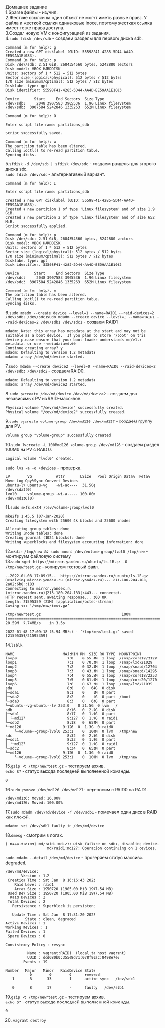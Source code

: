 Домашнее задание  
1.Sparse файлы - изучил.  
2.Жесткие ссылки на один объект не могут иметь разные права.  У файла и жесткой ссылки одинаковые inode, поэтому жесткая ссылка имеет те же права доступа.  
3.Создал новую VM с конфигурацией из задания.  
4.`sudo fdisk /dev/sdb` - создаем разделы для первого диска sdb.  

	Command (m for help): g  
	Created a new GPT disklabel (GUID: 55598F41-4285-5D44-AA4D-EE59AA1E1083).  
	Command (m for help): p  
	Disk /dev/sdb: 2.51 GiB, 2684354560 bytes, 5242880 sectors  
	Disk model: VBOX HARDDISK   
	Units: sectors of 1 * 512 = 512 bytes  
	Sector size (logical/physical): 512 bytes / 512 bytes  
	I/O size (minimum/optimal): 512 bytes / 512 bytes  
	Disklabel type: gpt  
	Disk identifier: 55598F41-4285-5D44-AA4D-EE59AA1E1083  

	Device       Start     End Sectors  Size Type  
	/dev/sdb1     2048 3907583 3905536  1.9G Linux filesystem  
	/dev/sdb2  3907584 5242846 1335263  652M Linux filesystem  
	
	Command (m for help): O       

	Enter script file name: partitions_sdb                   

	Script successfully saved.

	Command (m for help): w
	The partition table has been altered.
	Calling ioctl() to re-read partition table.
	Syncing disks.

5.`sfdisk -d /dev/sdb | sfdisk /dev/sdc` - создаем разделы для второго диска sdc.  
  `sudo fdisk /dev/sdс` - альтернативный вариант.
  	
	Command (m for help): I   

	Enter script file name: partitions_sdb  

	Created a new GPT disklabel (GUID: 55598F41-4285-5D44-AA4D-EE59AA1E1083).  
	Created a new partition 1 of type 'Linux filesystem' and of size 1.9 GiB.  
	Created a new partition 2 of type 'Linux filesystem' and of size 652 MiB.  
	Script successfully applied.  

	Command (m for help): p  
	Disk /dev/sdc: 2.51 GiB, 2684354560 bytes, 5242880 sectors  
	Disk model: VBOX HARDDISK   
	Units: sectors of 1 * 512 = 512 bytes  
	Sector size (logical/physical): 512 bytes / 512 bytes  
	I/O size (minimum/optimal): 512 bytes / 512 bytes  
	Disklabel type: gpt  
	Disk identifier: 55598F41-4285-5D44-AA4D-EE59AA1E1083  

	Device       Start     End Sectors  Size Type  
	/dev/sdc1     2048 3907583 3905536  1.9G Linux filesystem  
	/dev/sdc2  3907584 5242846 1335263  652M Linux filesystem  

	Command (m for help): w  
	The partition table has been altered.  
	Calling ioctl() to re-read partition table.  
	Syncing disks.  
	
6.`sudo mdadm --create device --level=1 --name=RAID1 --raid-devices=2 /dev/sdb1 /dev/sdc1sudo mdadm --create device --level=1 --name=RAID1 --raid-devices=2 /dev/sdb1 /dev/sdc1` - создаем RAID1. 
	
	mdadm: Note: this array has metadata at the start and may not be suitable as a boot device.  If you plan to store '/boot' on this device please ensure that your boot-loader understands md/v1.x metadata, or use --metadata=0.90  
	Continue creating array? y
	mdadm: Defaulting to version 1.2 metadata
	mdadm: array /dev/md/device started.
7.`sudo mdadm --create device2 --level=0 --name=RAID0 --raid-devices=2 /dev/sdb2 /dev/sdc2` - создаем RAID0. 
	
	mdadm: Defaulting to version 1.2 metadata
	mdadm: array /dev/md/device2 started.
8.`sudo pvcreate /dev/md/device /dev/md/device2` - создаем два независимых PV из RAID-массивов.
	
	Physical volume "/dev/md/device" successfully created.
	Physical volume "/dev/md/device2" successfully created.
9.`sudo vgcreate volume-group /dev/md126 /dev/md127` - создаем группу для PV.  
	
	Volume group "volume-group" successfully created  
10.`sudo lvcreate -L 100Mmd126 volume-group /dev/md126`  - создаем раздел 100Мб на PV c RAID 0.  
	
	Logical volume "lvol0" created.	
`sudo lvs -a -o +devices` - проверка.  
	
	LV        VG           Attr       LSize   Pool Origin Data%  Meta%  Move Log Cpy%Sync Convert Devices        
	ubuntu-lv ubuntu-vg    -wi-ao----  31.50g                                                     /dev/sda3(0)   
	lvol0     volume-group -wi-a----- 100.00m                                                     /dev/md126(0)
	
11.`sudo mkfs.ext4 /dev/volume-group/lvol0`  
	
	mke2fs 1.45.5 (07-Jan-2020)  
	Creating filesystem with 25600 4k blocks and 25600 inodes  

	Allocating group tables: done                            
	Writing inode tables: done                            
	Creating journal (1024 blocks): done  
	Writing superblocks and filesystem accounting information: done  
12.`mkdir /tmp/new && sudo mount /dev/volume-group/lvol0 /tmp/new` - монтируем файловую систему.  
13.`sudo wget https://mirror.yandex.ru/ubuntu/ls-lR.gz -O /tmp/new/test.gz`  - копируем тестовый файл.
	
	--2022-01-08 17:09:15--  https://mirror.yandex.ru/ubuntu/ls-lR.gz  
	Resolving mirror.yandex.ru (mirror.yandex.ru)... 213.180.204.183, 2a02:6b8::183  
	Connecting to mirror.yandex.ru (mirror.yandex.ru)|213.180.204.183|:443... connected.  
	HTTP request sent, awaiting response... 200 OK  
	Length: 21595359 (21M) [application/octet-stream]  
	Saving to: ‘/tmp/new/test.gz’  

	/tmp/new/test.gz                                     100%[=====================================================================================================================>]  20.59M  5.74MB/s    in 3.5s    

	2022-01-08 17:09:18 (5.94 MB/s) - ‘/tmp/new/test.gz’ saved [21595359/21595359]  
14.`lsblk`  
	
	NAME                      MAJ:MIN RM  SIZE RO TYPE  MOUNTPOINT  
	loop0                       7:0    0 55.4M  1 loop  /snap/core18/2128  
	loop1                       7:1    0 70.3M  1 loop  /snap/lxd/21029  
	loop2                       7:2    0 32.3M  1 loop  /snap/snapd/12704  
	loop3                       7:3    0 43.3M  1 loop  /snap/snapd/14295  
	loop4                       7:4    0 55.5M  1 loop  /snap/core18/2253  
	loop5                       7:5    0 61.9M  1 loop  /snap/core20/1270  
	loop6                       7:6    0 67.2M  1 loop  /snap/lxd/21835  
	sda                         8:0    0   64G  0 disk   
	├─sda1                      8:1    0    1M  0 part  
	├─sda2                      8:2    0    1G  0 part  /boot  
	└─sda3                      8:3    0   63G  0 part  
  	└─ubuntu--vg-ubuntu--lv 253:0    0 31.5G  0 lvm   /  
	sdb                         8:16   0  2.5G  0 disk  
	├─sdb1                      8:17   0  1.9G  0 part  
	│ └─md127                   9:127  0  1.9G  0 raid1  
	└─sdb2                      8:18   0  652M  0 part  
  	└─md126                   9:126  0  1.3G  0 raid0  
    	└─volume--group-lvol0 253:1    0  100M  0 lvm   /tmp/new  
	sdc                         8:32   0  2.5G  0 disk  
	├─sdc1                      8:33   0  1.9G  0 part  
	│ └─md127                   9:127  0  1.9G  0 raid1  
	└─sdc2                      8:34   0  652M  0 part  
  	└─md126                   9:126  0  1.3G  0 raid0  
    	└─volume--group-lvol0 253:1    0  100M  0 lvm   /tmp/new  
15.`gzip -t /tmp/new/test.gz` - тестируем архив.  
`echo $?` - статус выхода последней выполненной команды. 
	
	0
16.`sudo pvmove /dev/md126 /dev/md127`- переносим с RAID0 на RAID1.

	/dev/md126: Moved: 16.00%  
	/dev/md126: Moved: 100.00%  
17.`sudo mdadm /dev/md/device -f /dev/sdb1` - помечаем один диск в RAID как плохой.  
	
	mdadm: set /dev/sdb1 faulty in /dev/md/device
18.`dmesg` - смотрим в логах.
	
	[ 6444.518109] md/raid1:md127: Disk failure on sdb1, disabling device.  
                       md/raid1:md127: Operation continuing on 1 devices.  

`sudo mdadm --detail /dev/md/device` - проверяем статус массива. degraded.  

	/dev/md/device:  
           Version : 1.2  
     Creation Time : Sat Jan  8 16:16:43 2022  
        Raid Level : raid1  
        Array Size : 1950720 (1905.00 MiB 1997.54 MB)  
     Used Dev Size : 1950720 (1905.00 MiB 1997.54 MB)  
      Raid Devices : 2  
     Total Devices : 2  
       Persistence : Superblock is persistent  

       Update Time : Sat Jan  8 17:31:20 2022  
             State : clean, degraded  
    Active Devices : 1  
    Working Devices : 1  
    Failed Devices : 1  
     Spare Devices : 0  

    Consistency Policy : resync  

              Name : vagrant:RAID1  (local to host vagrant)  
              UUID : ddd680b0:355e8d71:078f91ac:8498e7e6  
            Events : 19  

    Number   Major   Minor   RaidDevice State  
       -       0        0        0      removed  
       1       8       33        1      active sync   /dev/sdc1  

       0       8       17        -      faulty   /dev/sdb1  	
19.`gzip -t /tmp/new/test.gz` - тестируем архив.  
`echo $?` - статус выхода последней выполненной команды. 
	
	0
20. `vagrant destroy`
